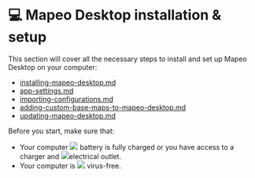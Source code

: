 # 💻 Mapeo Desktop installation & setup

This section will cover all the necessary steps to install and set up Mapeo Desktop on your computer:

* [installing-mapeo-desktop.md](installing-mapeo-desktop.md "mention")
* [app-settings.md](app-settings.md "mention")
* [importing-configurations.md](importing-configurations.md "mention")
* [adding-custom-base-maps-to-mapeo-desktop.md](adding-custom-base-maps-to-mapeo-desktop.md "mention")
* [updating-mapeo-desktop.md](updating-mapeo-desktop.md "mention")

Before you start, make sure that:

* Your computer ![](../../.gitbook/assets/Battery\_icon.png) battery is fully charged or you have access to a charger and ![](../../.gitbook/assets/plug.png)electrical outlet.
* Your computer is ![](../../.gitbook/assets/virus\_free\_bug\_free\_icon.png) virus-free.
